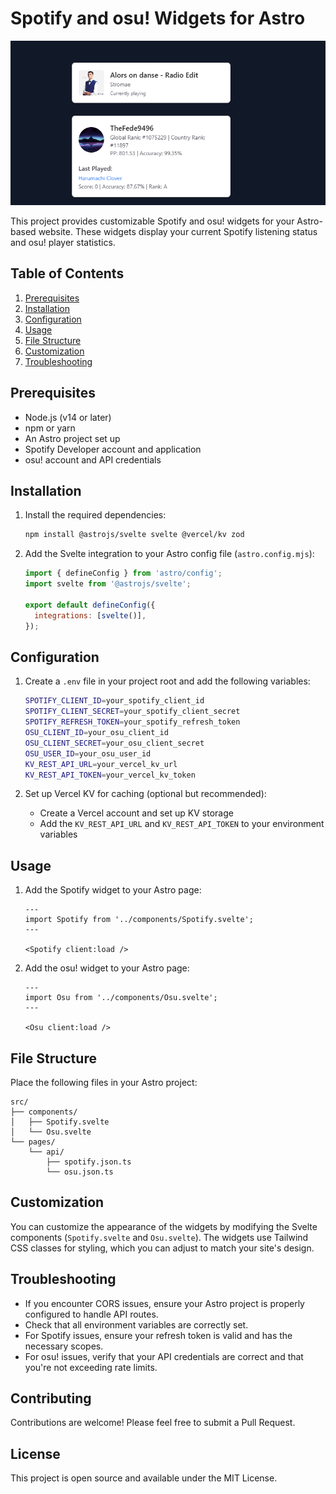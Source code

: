 # Spotify and osu! Widgets for Astro

![image](./other-notneededforinstall/image.png)

This project provides customizable Spotify and osu! widgets for your Astro-based website. These widgets display your current Spotify listening status and osu! player statistics.

## Table of Contents

1. [Prerequisites](#prerequisites)
2. [Installation](#installation)
3. [Configuration](#configuration)
4. [Usage](#usage)
5. [File Structure](#file-structure)
6. [Customization](#customization)
7. [Troubleshooting](#troubleshooting)

## Prerequisites

- Node.js (v14 or later)
- npm or yarn
- An Astro project set up
- Spotify Developer account and application
- osu! account and API credentials

## Installation

1. Install the required dependencies:

   ```bash
   npm install @astrojs/svelte svelte @vercel/kv zod
   ```

2. Add the Svelte integration to your Astro config file (`astro.config.mjs`):

   ```javascript
   import { defineConfig } from 'astro/config';
   import svelte from '@astrojs/svelte';

   export default defineConfig({
     integrations: [svelte()],
   });
   ```

## Configuration

1. Create a `.env` file in your project root and add the following variables:

   ```bash
   SPOTIFY_CLIENT_ID=your_spotify_client_id
   SPOTIFY_CLIENT_SECRET=your_spotify_client_secret
   SPOTIFY_REFRESH_TOKEN=your_spotify_refresh_token
   OSU_CLIENT_ID=your_osu_client_id
   OSU_CLIENT_SECRET=your_osu_client_secret
   OSU_USER_ID=your_osu_user_id
   KV_REST_API_URL=your_vercel_kv_url
   KV_REST_API_TOKEN=your_vercel_kv_token
   ```

2. Set up Vercel KV for caching (optional but recommended):

   - Create a Vercel account and set up KV storage
   - Add the `KV_REST_API_URL` and `KV_REST_API_TOKEN` to your environment variables

## Usage

1. Add the Spotify widget to your Astro page:

   ```astro
   ---
   import Spotify from '../components/Spotify.svelte';
   ---

   <Spotify client:load />
   ```

2. Add the osu! widget to your Astro page:

   ```astro
   ---
   import Osu from '../components/Osu.svelte';
   ---

   <Osu client:load />
   ```

## File Structure

Place the following files in your Astro project:

```plaintext
src/
├── components/
│   ├── Spotify.svelte
│   └── Osu.svelte
└── pages/
    └── api/
        ├── spotify.json.ts
        └── osu.json.ts
```

## Customization

You can customize the appearance of the widgets by modifying the Svelte components (`Spotify.svelte` and `Osu.svelte`). The widgets use Tailwind CSS classes for styling, which you can adjust to match your site's design.

## Troubleshooting

- If you encounter CORS issues, ensure your Astro project is properly configured to handle API routes.
- Check that all environment variables are correctly set.
- For Spotify issues, ensure your refresh token is valid and has the necessary scopes.
- For osu! issues, verify that your API credentials are correct and that you're not exceeding rate limits.

## Contributing

Contributions are welcome! Please feel free to submit a Pull Request.

## License

This project is open source and available under the MIT License.
```
